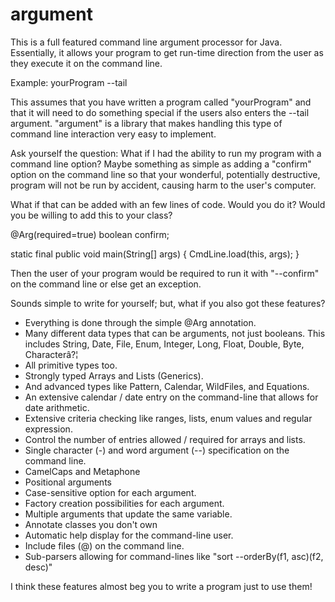 # argument
This is a full featured command line argument processor for Java. 
Essentially, it allows your program to get run-time direction from
the user as they execute it on the command line. 

Example: yourProgram --tail

This assumes that you have written a program called "yourProgram" and 
that it will need to do something special if the users also enters the 
--tail argument. "argument" is a library that makes handling this type 
of command line interaction very easy to implement.

Ask yourself the question: What if I had the ability to run my program with a command line option?  Maybe something as simple as adding a "confirm" option on the command line so that your wonderful, potentially destructive, program will not be run by accident, causing harm to the user's computer.

What if that can be added with an few lines of code.  Would you do it?  Would you be willing to add this to your class?  

@Arg(required=true) 
boolean confirm;

static final public void main(String[] args) {
    CmdLine.load(this, args);
}

Then the user of your program would be required to run it with "--confirm" on the command line or else get an exception.

Sounds simple to write for yourself; but, what if you also got these features? 

* Everything is done through the simple @Arg annotation.
* Many different data types that can be arguments, not just booleans.  This includes String, Date,  File, Enum, Integer, Long, Float, Double,  Byte, Characterâ?¦
* All primitive types too.
* Strongly typed Arrays and Lists (Generics).
* And advanced types like Pattern, Calendar, WildFiles, and Equations.
* An extensive calendar / date entry on the command-line that allows for date arithmetic.
* Extensive criteria checking like ranges, lists, enum values and regular expression.
* Control the number of entries allowed / required for arrays and lists.
* Single character (-) and word argument (--) specification on the command line.  
* CamelCaps and Metaphone
* Positional arguments
* Case-sensitive option for each argument.
* Factory creation possibilities for each argument.  
* Multiple arguments that update the same variable.
* Annotate classes you don't own
* Automatic help display for the command-line user.
* Include files (@) on the command line.
* Sub-parsers allowing for command-lines like "sort --orderBy(f1, asc)(f2, desc)"

I think these features almost beg you to write a program just to use them!
